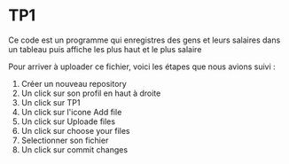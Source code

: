 # TP1
Ce code est un programme qui enregistres des  gens et leurs salaires dans un tableau puis affiche les plus haut et le plus salaire

Pour arriver à uploader ce fichier, voici les étapes que nous avions suivi :
1. Créer un nouveau repository
2. Un click sur son profil en haut à droite
3. Un click sur TP1
4. Un click sur l'icone Add file
5. Un click sur Uploade files
6. Un click sur choose your files
7. Selectionner son fichier
8. Un click sur commit changes
